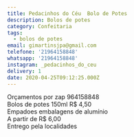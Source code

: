 ```yaml
---
title: Pedacinhos do Céu  Bolo de Potes
description: Bolos de potes
category: Confeitaria
tags:
  - bolos de potes
email: gimartinsjpa@gmail.com
telefone: '21964158848'
whatsapp: '21964158848'
instagram: _pedacinhos_do_ceu
delivery: 1
date: 2020-04-25T09:12:25.000Z
---
```


Orçamentos por zap 964158848\
Bolos de potes 150ml R$ 4,50\
Empadoes embalagens de alumínio\
A partir de R$ 6,00\
Entrego pela localidades
